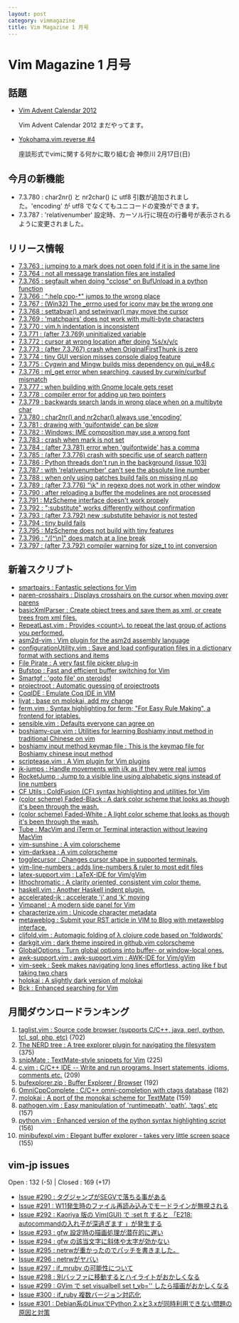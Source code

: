 ```yaml
---
layout: post
category: vimmagazine
title: Vim Magazine 1 月号
---
```


# Vim Magazine 1 月号

## 話題

- [Vim Advent Calendar 2012](http://atnd.org/events/33746)

  Vim Advent Calendar 2012 まだやってます。

- [Yokohama.vim.reverse #4](http://atnd.org/events/36424)

  座談形式でvimに関する何かに取り組む会 神奈川 2月17日(日)


## 今月の新機能

- 7.3.780 : char2nr() と nr2char() に utf8 引数が追加されました。'encoding' が utf8 でなくてもユニコードの変換ができます。
- 7.3.787 : 'relativenumber' 設定時、カーソル行に現在の行番号が表示されるように変更されました。

## リリース情報

- [7.3.763 : jumping to a mark does not open fold if it is in the same line](http://code.google.com/p/vim/source/detail?r=b6148e4a9c397b5dd1716cdac2f96730bd0f353d)
- [7.3.764 : not all message translation files are installed](http://code.google.com/p/vim/source/detail?r=b29e55d0ef01c506ec48c0c5782e669bb1d80f14)
- [7.3.765 : segfault when doing "cclose" on BufUnload in a python function](http://code.google.com/p/vim/source/detail?r=915fb3d2dd8ffc322a5cc9e294d9bb7dfa8c5a83)
- [7.3.766 : ":help cpo-*" jumps to the wrong place](http://code.google.com/p/vim/source/detail?r=b5103b7d9e1284ef9ffbc7d1170d9105c0769c4d)
- [7.3.767 : (Win32) The _errno used for iconv may be the wrong one](http://code.google.com/p/vim/source/detail?r=be1cffa1e477c4a96bb54a3097d3369b23f32825)
- [7.3.768 : settabvar() and setwinvar() may move the cursor](http://code.google.com/p/vim/source/detail?r=9ea81cd9b1f50054629547ce2eccfac1fa00d096)
- [7.3.769 : 'matchpairs' does not work with multi-byte characters](http://code.google.com/p/vim/source/detail?r=d179a8eff9d7b0adc561f4a4dcfb0b7612c1f301)
- [7.3.770 : vim.h indentation is inconsistent](http://code.google.com/p/vim/source/detail?r=da7a7ba36ed2a51f28e4d3f7e1fd550303e3ece8)
- [7.3.771 : (after 7.3.769) uninitialized variable](http://code.google.com/p/vim/source/detail?r=3bd2c055319e086665af5e449498a4d5bf40f25e)
- [7.3.772 : cursor at wrong location after doing %s/x/y/c](http://code.google.com/p/vim/source/detail?r=d828cab6964f4249db54bff6df0fe02d0f290387)
- [7.3.773 : (after 7.3.767) crash when OriginalFirstThunk is zero](http://code.google.com/p/vim/source/detail?r=3db9aee957f7eea6729e5bfd294e3a24d41c79e4)
- [7.3.774 : tiny GUI version misses console dialog feature](http://code.google.com/p/vim/source/detail?r=a8f5876e498125f4916c5f7168823885c27dad8c)
- [7.3.775 : Cygwin and Mingw builds miss dependency on gui_w48.c](http://code.google.com/p/vim/source/detail?r=a6e60677aea727622dde15d1306c61588b805500)
- [7.3.776 : ml_get error when searching, caused by curwin/curbuf mismatch](http://code.google.com/p/vim/source/detail?r=80b041b994d156360992666110964e74f7473d3e)
- [7.3.777 : when building with Gnome locale gets reset](http://code.google.com/p/vim/source/detail?r=9a1a4c486e6bb367c639c29c6120d5fb1fadcc38)
- [7.3.778 : compiler error for adding up two pointers](http://code.google.com/p/vim/source/detail?r=562bbee33aa4f9896cb23ed6de8fbf60cac323e0)
- [7.3.779 : backwards search lands in wrong place when on a multibyte char](http://code.google.com/p/vim/source/detail?r=2067ed78d37c331685ef8f293d6a23c372ca4b78)
- [7.3.780 : char2nr() and nr2char() always use 'encoding'](http://code.google.com/p/vim/source/detail?r=42edc5dac33c92876d93f00f8ab8c1f6bb25d3fc)
- [7.3.781 : drawing with 'guifontwide' can be slow](http://code.google.com/p/vim/source/detail?r=29f29e86602e4a7f83d4572d2fe75b9b0de2752f)
- [7.3.782 : Windows: IME composition may use a wrong font](http://code.google.com/p/vim/source/detail?r=0de969850c0687d2018e025f31e5cef9e9ce1444)
- [7.3.783 : crash when mark is not set](http://code.google.com/p/vim/source/detail?r=a80af62d5e3b3614ff9e058f42647c99bffe7481)
- [7.3.784 : (after 7.3.781) error when 'guifontwide' has a comma](http://code.google.com/p/vim/source/detail?r=fbadf0f6987790d98c3b3fd935fea0494743830a)
- [7.3.785 : (after 7.3.776) crash with specific use of search pattern](http://code.google.com/p/vim/source/detail?r=be4baed0c933e1f1543ea175e2e36551ff6caa18)
- [7.3.786 : Python threads don't run in the background (issue 103)](http://code.google.com/p/vim/source/detail?r=8b3e88bab70215a18768fca5a90c6f07ac1aa5eb)
- [7.3.787 : with 'relativenumber' can't see the absolute line number](http://code.google.com/p/vim/source/detail?r=e1b98967a985f4d1ad889c8e69b822d9126411ab)
- [7.3.788 : when only using patches build fails on missing nl.po](http://code.google.com/p/vim/source/detail?r=386fc822dd002958fdade4329845013cbfaa3dab)
- [7.3.789 : (after 7.3.776) "\\k" in regexp does not work in other window](http://code.google.com/p/vim/source/detail?r=43c15135926fb95fa82b01424677a9c37f4d0e46)
- [7.3.790 : after reloading a buffer the modelines are not processed](http://code.google.com/p/vim/source/detail?r=8819ea6dcb72dcf61fd0d20f8ea1904a7546917f)
- [7.3.791 : MzScheme interface doesn't work propely](http://code.google.com/p/vim/source/detail?r=16e8a09e8ab08d2226dc84b12b7e434bda6b4fa9)
- [7.3.792 : ":substitute" works differently without confirmation](http://code.google.com/p/vim/source/detail?r=7061704c2014e4563efa032672264a47b4b7b0d9)
- [7.3.793 : (after 7.3.792) new :substutite behavior is not tested](http://code.google.com/p/vim/source/detail?r=fdbded463fdcc861630b3ea61b9654374847231a)
- [7.3.794 : tiny build fails](http://code.google.com/p/vim/source/detail?r=9867f92c9b9fb082ee6daca816f859b53ed8e58b)
- [7.3.795 : MzScheme does not build with tiny features](http://code.google.com/p/vim/source/detail?r=17a312ba38a0b606cfd64d82ed2ebc844828085f)
- [7.3.796 : "/\[^\\n\]" does match at a line break](http://code.google.com/p/vim/source/detail?r=2c12c4e2fae8db60fbdf58b34c8b73eacdc32665)
- [7.3.797 : (after 7.3.792) compiler warning for size_t to int conversion](http://code.google.com/p/vim/source/detail?r=0cbea05f19c73c01dbd0f04378a65ab7de6719e7)

## 新着スクリプト

- [smartpairs : Fantastic selections for Vim](http://www.vim.org/scripts/script.php?script_id=4378)
- [paren-crosshairs : Displays crosshairs on the cursor when moving over parens ](http://www.vim.org/scripts/script.php?script_id=4379)
- [basicXmlParser : Create object trees and save them as xml, or create trees from xml files.](http://www.vim.org/scripts/script.php?script_id=4380)
- [RepeatLast.vim : Provides \<count>\\. to repeat the last group of actions you performed.](http://www.vim.org/scripts/script.php?script_id=4381)
- [asm2d-vim : Vim plugin for the asm2d assembly language](http://www.vim.org/scripts/script.php?script_id=4382)
- [configurationUtility.vim : Save and load configuration files in a dictionary format with sections and items](http://www.vim.org/scripts/script.php?script_id=4383)
- [File Pirate : A very fast file picker plug-in](http://www.vim.org/scripts/script.php?script_id=4384)
- [Bufstop : Fast and efficient buffer switching for Vim](http://www.vim.org/scripts/script.php?script_id=4385)
- [Smartgf : 'goto file' on steroids!](http://www.vim.org/scripts/script.php?script_id=4386)
- [projectroot : Automatic guessing of projectroots](http://www.vim.org/scripts/script.php?script_id=4387)
- [CoqIDE : Emulate Coq IDE in VIM](http://www.vim.org/scripts/script.php?script_id=4388)
- [ljyat : base on molokai, add my change](http://www.vim.org/scripts/script.php?script_id=4389)
- [ferm.vim : Syntax highlighting for ferm; "For Easy Rule Making", a frontend for iptables.](http://www.vim.org/scripts/script.php?script_id=4390)
- [sensible.vim : Defaults everyone can agree on](http://www.vim.org/scripts/script.php?script_id=4391)
- [boshiamy-cue.vim : Utilities for learning Boshiamy input method in traditional Chinese on vim](http://www.vim.org/scripts/script.php?script_id=4392)
- [boshiamy input method keymap file : This is the keymap file for Boshiamy chinese input method](http://www.vim.org/scripts/script.php?script_id=4393)
- [scriptease.vim : A Vim plugin for Vim plugins](http://www.vim.org/scripts/script.php?script_id=4394)
- [jk-jumps : Handle movements with j/k as if they were real jumps](http://www.vim.org/scripts/script.php?script_id=4395)
- [RocketJump : Jump to a visible line using alphabetic signs instead of line numbers](http://www.vim.org/scripts/script.php?script_id=4396)
- [CF Utils : ColdFusion (CF) syntax highlighting and utilities for Vim](http://www.vim.org/scripts/script.php?script_id=4397)
- [(color scheme) Faded-Black : A dark color scheme that looks as though it's been through the wash.](http://www.vim.org/scripts/script.php?script_id=4398)
- [(color scheme) Faded-White : A light color scheme that looks as though it's been through the wash.](http://www.vim.org/scripts/script.php?script_id=4399)
- [Tube : MacVim and iTerm or Terminal interaction without leaving MacVim](http://www.vim.org/scripts/script.php?script_id=4400)
- [vim-sunshine : A vim colorscheme](http://www.vim.org/scripts/script.php?script_id=4401)
- [vim-darksea : A vim colorscheme](http://www.vim.org/scripts/script.php?script_id=4402)
- [togglecursor : Changes cursor shape in supported terminals.](http://www.vim.org/scripts/script.php?script_id=4403)
- [vim-line-numbers : adds line-numbers & ruler to most edit files](http://www.vim.org/scripts/script.php?script_id=4404)
- [latex-support.vim : LaTeX-IDE for Vim/gVim](http://www.vim.org/scripts/script.php?script_id=4405)
- [lithochromatic : A clarity oriented, consistent vim color theme.](http://www.vim.org/scripts/script.php?script_id=4406)
- [haskell.vim : Another Haskell indent plugin.](http://www.vim.org/scripts/script.php?script_id=4407)
- [accelerated-jk : accelerate 'j' and 'k' moving](http://www.vim.org/scripts/script.php?script_id=4408)
- [Vimpanel : A modern side panel for Vim](http://www.vim.org/scripts/script.php?script_id=4409)
- [characterize.vim : Unicode character metadata](http://www.vim.org/scripts/script.php?script_id=4410)
- [metaweblog : Submit your RST article in VIM  to Blog with metaweblog interface.](http://www.vim.org/scripts/script.php?script_id=4411)
- [cljfold.vim : Automagic folding of λ clojure code based on 'foldwords'](http://www.vim.org/scripts/script.php?script_id=4412)
- [darkgit.vim : dark theme inspired in github.vim colorscheme](http://www.vim.org/scripts/script.php?script_id=4413)
- [GlobalOptions : Turn global options into buffer- or window-local ones.](http://www.vim.org/scripts/script.php?script_id=4414)
- [awk-support.vim : awk-support.vim : AWK-IDE for Vim/gVim](http://www.vim.org/scripts/script.php?script_id=4415)
- [vim-seek : Seek makes navigating long lines effortless, acting like f but taking two chars](http://www.vim.org/scripts/script.php?script_id=4416)
- [holokai : A slightly dark version of molokai](http://www.vim.org/scripts/script.php?script_id=4417)
- [Bck : Enhanced searching for Vim](http://www.vim.org/scripts/script.php?script_id=4418)

## 月間ダウンロードランキング

1. [taglist.vim : Source code browser (supports C/C++, java, perl, python, tcl, sql, php, etc)](http://www.vim.org/scripts/script.php?script_id=273) (702)
2. [The NERD tree : A tree explorer plugin for navigating the filesystem](http://www.vim.org/scripts/script.php?script_id=1658) (375)
3. [snipMate : TextMate-style snippets for Vim](http://www.vim.org/scripts/script.php?script_id=2540) (225)
4. [c.vim : C/C++ IDE --  Write and run programs. Insert statements, idioms, comments etc.](http://www.vim.org/scripts/script.php?script_id=213) (209)
5. [bufexplorer.zip : Buffer Explorer / Browser](http://www.vim.org/scripts/script.php?script_id=42) (192)
6. [OmniCppComplete : C/C++ omni-completion with ctags database](http://www.vim.org/scripts/script.php?script_id=1520) (182)
7. [molokai : A port of the monokai scheme for TextMate](http://www.vim.org/scripts/script.php?script_id=2340) (159)
8. [pathogen.vim : Easy manipulation of 'runtimepath', 'path', 'tags', etc](http://www.vim.org/scripts/script.php?script_id=2332) (157)
9. [python.vim : Enhanced version of the python syntax highlighting script](http://www.vim.org/scripts/script.php?script_id=790) (156)
10. [minibufexpl.vim : Elegant buffer explorer - takes very little screen space](http://www.vim.org/scripts/script.php?script_id=159) (155)

## vim-jp issues

Open : 132 (-5) | Closed : 169 (+17)

- [Issue #290 : タグジャンプがSEGVで落ちる事がある](https://github.com/vim-jp/issues/issues/290)
- [Issue #291 : W11発生時のファイル再読み込みでモードラインが無視される](https://github.com/vim-jp/issues/issues/291)
- [Issue #292 : Kaoriya 版の Vim(GUI) で :set ft すると 「E218: autocommandの入れ子が深過ぎます 」が発生する](https://github.com/vim-jp/issues/issues/292)
- [Issue #293 : gfw 設定時の描画処理が潜在的に遅い](https://github.com/vim-jp/issues/issues/293)
- [Issue #294 : gfw の該当文字に斜体や太字が効かない](https://github.com/vim-jp/issues/issues/294)
- [Issue #295 : netrwが重かったのでパッチを書きました。](https://github.com/vim-jp/issues/issues/295)
- [Issue #296 : netrwがヤバい](https://github.com/vim-jp/issues/issues/296)
- [Issue #297 : if_mruby の可能性について](https://github.com/vim-jp/issues/issues/297)
- [Issue #298 : 別バッファに移動するとハイライトがおかしくなる](https://github.com/vim-jp/issues/issues/298)
- [Issue #299 : GVim で set visualbell set t_vb='' したら描画がおかしくなる ](https://github.com/vim-jp/issues/issues/299)
- [Issue #300 : if_ruby 複数バージョン対応化](https://github.com/vim-jp/issues/issues/300)
- [Issue #301 : Debian系のLinuxでPython 2.xと3.xが同時利用できない問題の原因と対策](https://github.com/vim-jp/issues/issues/301)


